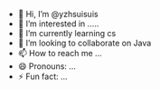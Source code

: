 - 👋 Hi, I’m @yzhsuisuis
- 👀 I’m interested in .....
- 🌱 I’m currently learning cs
- 💞️ I’m looking to collaborate on Java
- 📫 How to reach me ...
- 😄 Pronouns: ...
- ⚡ Fun fact: ...

<!---
yzhsuisuis/yzhsuisuis is a ✨ special ✨ repository because its `README.md` (this file) appears on your GitHub profile.
You can click the Preview link to take a look at your changes.
--->
